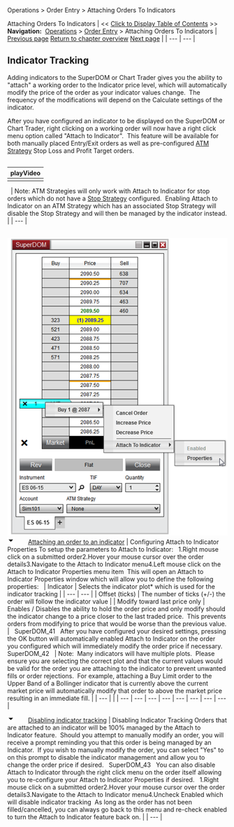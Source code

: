 ﻿
Operations \> Order Entry \> Attaching Orders To Indicators

Attaching Orders To Indicators
| \<\< [Click to Display Table of Contents](attachingorderstoindicators.md) \>\> **Navigation:**     [Operations](operations.md) \> [Order Entry](order_entry.md) \> Attaching Orders To Indicators | [Previous page](order_entry.md) [Return to chapter overview](order_entry.md) [Next page](simulated_stop_orders.md) |
| --- | --- |
## Indicator Tracking
Adding indicators to the SuperDOM or Chart Trader gives you the ability to "attach" a working order to the Indicator price level, which will automatically modify the price of the order as your indicator values change.  The frequency of the modifications will depend on the Calculate settings of the indicator.
   

After you have configured an indicator to be displayed on the SuperDOM or Chart Trader, right clicking on a working order will now have a right click menu option called "Attach to Indicator".  This feature will be available for both manually placed Entry/Exit orders as well as pre\-configured [ATM Strategy](atm_strategy.md) Stop Loss and Profit Target orders.
## 
| playVideo |
| --- |
|  |

 
| Note: ATM Strategies will only work with Attach to Indicator for stop orders which do not have a [Stop Strategy](stop_strategy.md) configured.  Enabling Attach to Indicator on an ATM Strategy which has an associated Stop Strategy will disable the Stop Strategy and will then be managed by the indicator instead. |
| --- |

 
![SuperDOM_40](superdom_40.png)
![tog_minus](tog_minus.gif)        [Attaching an order to an indicator](javascript:HMToggle('toggle','AttachingAnOrderToAnIndicator','AttachingAnOrderToAnIndicator_ICON'))
| Configuring Attach to Indicator Properties To setup the parameters to Attach to Indicator:   1\.Right mouse click on a submitted order2\.Hover your mouse cursor over the order details3\.Navigate to the Attach to Indicator menu4\.Left mouse click on the Attach to Indicator Properties menu item  This will open an Attach to Indicator Properties window which will allow you to define the following properties:     | Indicator | Selects the indicator plot\* which is used for the indicator tracking | | --- | --- | | Offset (ticks) | The number of ticks (\+/\-) the order will follow the indicator value | | Modify toward last price only | Enables / Disables the ability to hold the order price and only modify should the indicator change to a price closer to the last traded price.  This prevents orders from modifying to price that would be worse than the previous value. |      SuperDOM_41   After you have configured your desired settings, pressing the OK button will automatically enabled Attach to Indicator on the order you configured which will immediately modify the order price if necessary.   SuperDOM_42     | Note:  Many indicators will have multiple plots.  Please ensure you are selecting the correct plot and that the current values would be valid for the order you are attaching to the indicator to prevent unwanted fills or order rejections.  For example, attaching a Buy Limit order to the Upper Band of a Bollinger indicator that is currently above the current market price will automatically modify that order to above the market price resulting in an immediate fill. | | --- | |
| --- | --- | --- | --- | --- | --- | --- | --- |

![tog_minus](tog_minus.gif)        [Disabling indicator tracking](javascript:HMToggle('toggle','DisablingIndicatorTracking','DisablingIndicatorTracking_ICON'))
| Disabling Indicator Tracking Orders that are attached to an indicator will be 100% managed by the Attach to Indicator feature.  Should you attempt to manually modify an order, you will receive a prompt reminding you that this order is being managed by an Indicator.  If you wish to manually modify the order, you can select "Yes" to on this prompt to disable the indicator management and allow you to change the order price if desired.   SuperDOM_43   You can also disable Attach to Indicator through the right click menu on the order itself allowing you to re\-configure your Attach to Indicator Properties if desired.   1\.Right mouse click on a submitted order2\.Hover your mouse cursor over the order details3\.Navigate to the Attach to Indicator menu4\.Uncheck Enabled which will disable indicator tracking  As long as the order has not been filled/cancelled, you can always go back to this menu and re\-check enabled to turn the Attach to Indicator  feature back on. |
| --- |
